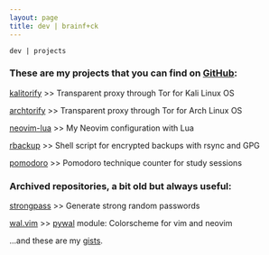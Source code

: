 ```yaml
---
layout: page
title: dev | brainf+ck
---
```


```term
dev | projects
```

### These are my projects that you can find on [GitHub](https://github.com/brainfucksec?tab=repositories):

[kalitorify](https://github.com/brainfucksec/kalitorify) >> Transparent proxy through Tor for Kali Linux OS

[archtorify](https://github.com/brainfucksec/archtorify) >> Transparent proxy through Tor for Arch Linux OS

[neovim-lua](https://github.com/brainfucksec/neovim-lua) >> My Neovim configuration with Lua

[rbackup](https://github.com/brainfucksec/rbackup) >> Shell script for encrypted backups with rsync and GPG

[pomodoro](https://github.com/brainfucksec/pomodoro) >> Pomodoro technique counter for study sessions

### Archived repositories, a bit old but always useful:

[strongpass](https://github.com/brainfucksec/strongpass) >> Generate strong random passwords

[wal.vim](https://github.com/brainfucksec/wal.vim) >> [pywal](https://github.com/dylanaraps/pywal) module: Colorscheme for vim and neovim

...and these are my [gists](https://gist.github.com/brainfucksec).
